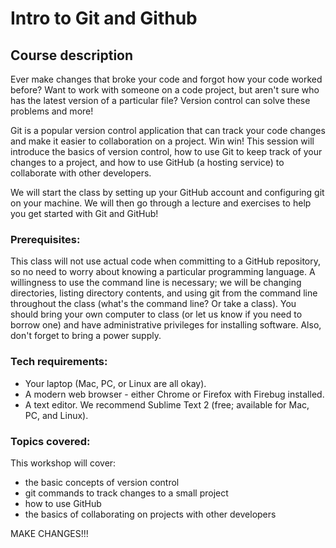 # Intro to Git and Github

## Course description

Ever make changes that broke your code and forgot how your code worked before? Want to work with someone on a code project, but aren't sure who has the latest version of a particular file? Version control can solve these problems and more!

Git is a popular version control application that can track your code changes and make it easier to collaboration on a project. Win win! This session will introduce the basics of version control, how to use Git to keep track of your changes to a project, and how to use GitHub (a hosting service) to collaborate with other developers.

We will start the class by setting up your GitHub account and configuring git on your machine. We will then go through a lecture and exercises to help you get started with Git and GitHub!

### Prerequisites:

This class will not use actual code when committing to a GitHub repository, so no need to worry about knowing a particular programming language. A willingness to use the command line is necessary; we will be changing directories, listing directory contents, and using git from the command line throughout the class (what's the command line? Or take a class). You should bring your own computer to class (or let us know if you need to borrow one) and have administrative privileges for installing software. Also, don't forget to bring a power supply.


### Tech requirements:

 - Your laptop (Mac, PC, or Linux are all okay).
 - A modern web browser - either Chrome or Firefox with Firebug installed.
 - A text editor. We recommend Sublime Text 2 (free; available for Mac, PC, and Linux).


### Topics covered:

This workshop will cover:

 - the basic concepts of version control
 - git commands to track changes to a small project
 - how to use GitHub
 - the basics of collaborating on projects with other developers

MAKE CHANGES!!!
